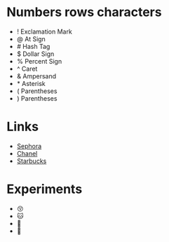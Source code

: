 # Numbers rows characters
* ! Exclamation Mark
* @ At Sign
* \# Hash Tag
* $ Dollar Sign
* % Percent Sign
* ^ Caret
* & Ampersand
* \* Asterisk
* ( Parentheses
* ) Parentheses
# Links
* [Sephora](https://www.sephora.com/ca/en/product/laneige-on-the-glow-balm-trio-P512614?skuId=2811586&icid2=products%20grid:p512614:product)
* [Chanel](https://www.chanel.com/us/fashion/p/AP1167B04852NZG77/chanel-19-card-holder-shiny-lambskin-gold-tone-silver-tone-ruthenium-finish-metal/)
* [Starbucks](https://www.starbucks.ca/)
# Experiments
* :kissing_closed_eyes:
* :cat:
* :cherry_blossom:
* :balloon:
